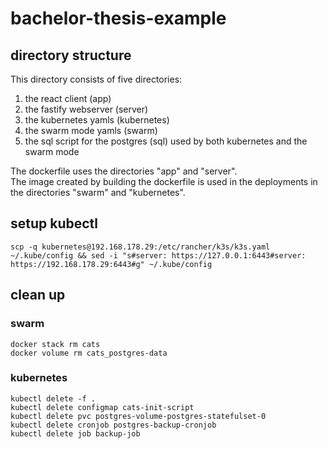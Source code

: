 # bachelor-thesis-example

## directory structure

This directory consists of five directories:

1. the react client (app)
2. the fastify webserver (server)
3. the kubernetes yamls (kubernetes)
4. the swarm mode yamls (swarm)
5. the sql script for the postgres (sql) used by both kubernetes and the swarm mode

The dockerfile uses the directories "app" and "server".  
The image created by building the dockerfile is used in the deployments in the directories "swarm" and "kubernetes".

## setup kubectl

```
scp -q kubernetes@192.168.178.29:/etc/rancher/k3s/k3s.yaml ~/.kube/config && sed -i "s#server: https://127.0.0.1:6443#server: https://192.168.178.29:6443#g" ~/.kube/config
```

## clean up

### swarm

```
docker stack rm cats
docker volume rm cats_postgres-data
```

### kubernetes

```
kubectl delete -f .
kubectl delete configmap cats-init-script
kubectl delete pvc postgres-volume-postgres-statefulset-0
kubectl delete cronjob postgres-backup-cronjob
kubectl delete job backup-job
```
